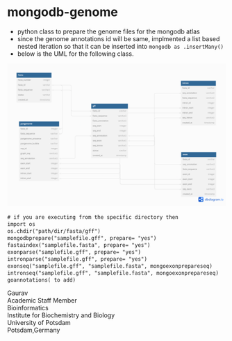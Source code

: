 # mongodb-genome

- python class to prepare the genome files for the mongodb atlas
- since the genome annotations id will be same, implmented a list based nested iteration so that it can be inserted into ``` mongodb as .insertMany() ```
- below is the UML for the following class.

<img src = "https://github.com/gauravcodepro/mongodb-genome/blob/main/UML.png" >
  
```
# if you are executing from the specific directory then
import os
os.chdir("path/dir/fasta/gff")
mongodbprepare("samplefile.gff", prepare= "yes")
fastaindex("samplefile.fasta", prepare= "yes")
exonparse("samplefile.gff", prepare= "yes")
intronparse("samplefile.gff", prepare= "yes")
exonseq("samplefile.gff", "samplefile.fasta", mongoexonprepareseq)
intronseq("samplefile.gff", "samplefile.fasta", mongoexonprepareseq)
goannotations( to add)
```

Gaurav \
Academic Staff Member \
Bioinformatics \
Institute for Biochemistry and Biology \
University of Potsdam \
Potsdam,Germany

